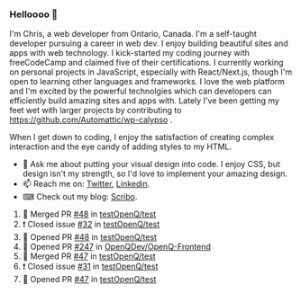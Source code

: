 ### Helloooo 👋

I'm Chris, a web developer from Ontario, Canada. I'm a self-taught developer pursuing a career in web dev. I enjoy building beautiful sites and apps with web technology.
I kick-started my coding journey with freeCodeCamp and claimed five of their certifications.  I currently working on personal projects in JavaScript, especially with React/Next.js, though I'm open to learning other languages and frameworks. I love the web platform and I'm excited by the powerful technolgies which can developers can efficiently build amazing sites and apps with. Lately I've been getting my feet wet with larger projects by contributing to https://github.com/Automattic/wp-calypso .

When I get down to coding, I enjoy the satisfaction of creating complex interaction and the eye candy of adding styles to my HTML. 

- 💬 Ask me about putting your visual design into code. I enjoy CSS, but design isn't my strength, so I'd love to implement your amazing design.
- 📫 Reach me on: [Twitter](https://twitter.com/Christo28120856), [Linkedin](https://www.linkedin.com/in/christopher-stevers-07b9a5204/).
- ⌨ Check out my blog: [Scribo](https://christopherstevers.cf).
<!--
**Christopher-Stevers/Christopher-Stevers** is a ✨ _special_ ✨ repository because its `README.md` (this file) appears on your GitHub profile.

Here are some ideas to get you started:

- 🔭 I’m currently working on ...
- 🌱 I’m currently learning ...
- 👯 I’m looking to collaborate on ...
- 🤔 I’m looking for help with ...
- 😄 Pronouns: ...
- ⚡ Fun fact: ...
-->

<!--START_SECTION:activity-->
1. 🎉 Merged PR [#48](https://github.com/testOpenQ/test/pull/48) in [testOpenQ/test](https://github.com/testOpenQ/test)
2. ❗️ Closed issue [#32](https://github.com/testOpenQ/test/issues/32) in [testOpenQ/test](https://github.com/testOpenQ/test)
3. 💪 Opened PR [#48](https://github.com/testOpenQ/test/pull/48) in [testOpenQ/test](https://github.com/testOpenQ/test)
4. 💪 Opened PR [#247](https://github.com/OpenQDev/OpenQ-Frontend/pull/247) in [OpenQDev/OpenQ-Frontend](https://github.com/OpenQDev/OpenQ-Frontend)
5. 🎉 Merged PR [#47](https://github.com/testOpenQ/test/pull/47) in [testOpenQ/test](https://github.com/testOpenQ/test)
6. ❗️ Closed issue [#31](https://github.com/testOpenQ/test/issues/31) in [testOpenQ/test](https://github.com/testOpenQ/test)
7. 💪 Opened PR [#47](https://github.com/testOpenQ/test/pull/47) in [testOpenQ/test](https://github.com/testOpenQ/test)
<!--END_SECTION:activity-->
